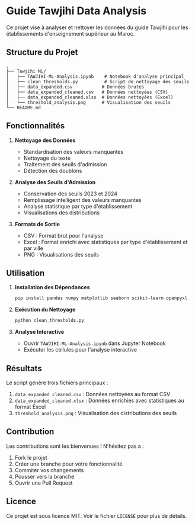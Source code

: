 # Guide Tawjihi Data Analysis

Ce projet vise à analyser et nettoyer les données du guide Tawjihi pour les établissements d'enseignement supérieur au Maroc.

## Structure du Projet

```
.
├── Tawjihi ML/
│   ├── TAWJIHI-ML-Analysis.ipynb    # Notebook d'analyse principal
│   ├── clean_thresholds.py          # Script de nettoyage des seuils
│   ├── data_expanded.csv           # Données brutes
│   ├── data_expanded_cleaned.csv   # Données nettoyées (CSV)
│   ├── data_expanded_cleaned.xlsx  # Données nettoyées (Excel)
│   └── threshold_analysis.png      # Visualisation des seuils
└── README.md
```

## Fonctionnalités

1. **Nettoyage des Données**
   - Standardisation des valeurs manquantes
   - Nettoyage du texte
   - Traitement des seuils d'admission
   - Détection des doublons

2. **Analyse des Seuils d'Admission**
   - Conservation des seuils 2023 et 2024
   - Remplissage intelligent des valeurs manquantes
   - Analyse statistique par type d'établissement
   - Visualisations des distributions

3. **Formats de Sortie**
   - CSV : Format brut pour l'analyse
   - Excel : Format enrichi avec statistiques par type d'établissement et par ville
   - PNG : Visualisations des seuils

## Utilisation

1. **Installation des Dépendances**
   ```bash
   pip install pandas numpy matplotlib seaborn scikit-learn openpyxl
   ```

2. **Exécution du Nettoyage**
   ```bash
   python clean_thresholds.py
   ```

3. **Analyse Interactive**
   - Ouvrir `TAWJIHI-ML-Analysis.ipynb` dans Jupyter Notebook
   - Exécuter les cellules pour l'analyse interactive

## Résultats

Le script génère trois fichiers principaux :
1. `data_expanded_cleaned.csv` : Données nettoyées au format CSV
2. `data_expanded_cleaned.xlsx` : Données enrichies avec statistiques au format Excel
3. `threshold_analysis.png` : Visualisation des distributions des seuils

## Contribution

Les contributions sont les bienvenues ! N'hésitez pas à :
1. Fork le projet
2. Créer une branche pour votre fonctionnalité
3. Commiter vos changements
4. Pousser vers la branche
5. Ouvrir une Pull Request

## Licence

Ce projet est sous licence MIT. Voir le fichier `LICENSE` pour plus de détails. 